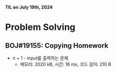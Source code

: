 **TIL on July 19th, 2024**

# Problem Solving
## BOJ#19155: Copying Homework
* n + 1 - input를 출력하는 문제
    - 메모리: 2020 kB, 시간: 16 ms, 코드 길이: 210 B

